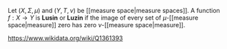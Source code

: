 Let $(X,\Sigma, \mu)$ and $(Y, T, \nu)$ be [[measure space|measure spaces]]. A function $f:X\to Y$ is **Lusin** or **Luzin** if the image of every set of $\mu$-[[measure space|measure]] zero has zero $\nu$-[[measure space|measure]]. 

https://www.wikidata.org/wiki/Q1361393
